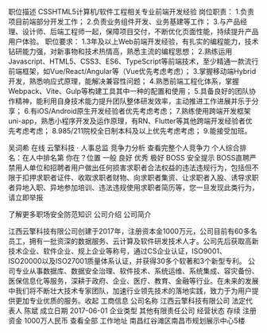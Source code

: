 职位描述
CSSHTML5计算机/软件工程相关专业前端开发经验
岗位职责：
1.负责项目前端部分开发工作；
2.负责业务组件开发、业务基建等工作；
3.与产品经理、设计师、后端工程师一起，保障项目交付，不断优化页面性能，持续提升产品用户体验。
职位要求：
1.3年及以上Web前端开发经验，有扎实的编程能力，技术钻研能力强，对新事物和技术热情高，熟悉主流的编程思想；
2.熟练运用Javascript、HTML5、CSS3、ES6、TypeScript等前端技术，至少精通一款流行前端框架，如Vue/React/Angular等（Vue优先考虑考虑）；
3.掌握移动端Hybrid开发，熟悉响应式原理，能解决兼容性问题；
4.熟悉前端工程化体系，掌握Webpack、Vite、Gulp等构建工具其中一种的配置和使用；
5.具备良好的团队协作精神，能利用自身技术能力提升团队整体研发效率，主动推进工作进展并乐于分享；
6.有iOS/Android原生开发经验者优先考虑考虑；
7.熟练使用跨端开发框架uni-app，熟悉小程序开发及运作原理，有RN、Flutter等其他跨端开发经验者优先考虑考虑；
8.985/211院校全日制本科及以上优先考虑考虑；
9.能接受加班。

吴词希
在线
云擎科技
·
人事总监
竞争力分析
查看完整个人竞争力
个人综合排名：在人中排名第
你在？位置 一般 良好 优秀 极好
BOSS 安全提示
BOSS直聘严禁用人单位和招聘者用户做出任何损害求职者合法权益的违法违规行为，包括但不限于扣押求职者证件、收取求职者财物、向求职者集资、让求职者入股、诱导求职者异地入职、异地参加培训、违法违规使用求职者简历等，您一旦发现此类行为， 请立即举报

了解更多职场安全防范知识
公司介绍
公司简介


江西云擎科技有限公司创建于2017年，注册资本金1000万元，公司目前有60多名员工，拥有一批资深的数据服务、云计算及软件研发技术人才。公司先后获取高新技术企业、软件企业、规上企业等称号，通过CS企业认证，ISO9001、ISO20000以及ISO27001质量体系认证，并获得30多个软著和3个新型专利。
公司专业从事数据库、数据安全治理、软件技术、系统运维、系统集成、容灾备份、医保信息化等服务，深耕于政府、企业、医疗、教育、金融等行业。在未来的发展中我们将不断壮大技术专家团队，加速行业领先技术的落地实践，致力于为用户提供更加专业优质的服务。收起
工商信息
公司名称
江西云擎科技有限公司
法定代表人
陈斌
成立日期
2017-06-01
企业类型
其他有限责任公司
经营状态
存续
注册资金
1000万人民币
查看全部
工作地址
南昌红谷滩区南昌市规划展示中心5楼
